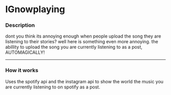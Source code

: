 # IGnowplaying

### Description
dont you think its annoying enough when people upload the song they are listening to their stories? well here is something even more annoying. 
the abillity to upload the song you are currently listening to as a post, AUTOMAGICALLY!

----------------------------------------------------------

### How it works
Uses the spotify api and the instagram api to show the world the music you are currently listening to on spotify as a post.

